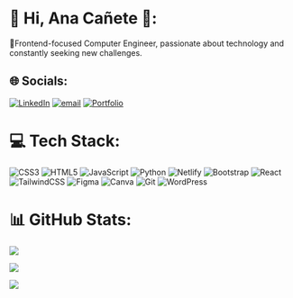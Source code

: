 # 💫 Hi, Ana Cañete 👋:
🍵Frontend-focused Computer Engineer, passionate about technology and constantly seeking new challenges.


## 🌐 Socials:
[![LinkedIn](https://img.shields.io/badge/LinkedIn-%230077B5.svg?logo=linkedin&logoColor=white)](https://linkedin.com/in/www.linkedin.com/in/annx-c) [![email](https://img.shields.io/badge/Email-D14836?logo=gmail&logoColor=white)](mailto:ana.canete13@gmail.com) [![Portfolio](https://img.shields.io/badge/Portfolio-00CED1?style=flat&logo=leaflet&logoColor=white)](https://anac-dev.netlify.app/)


# 💻 Tech Stack:
![CSS3](https://img.shields.io/badge/css3-%231572B6.svg?style=for-the-badge&logo=css3&logoColor=white) ![HTML5](https://img.shields.io/badge/html5-%23E34F26.svg?style=for-the-badge&logo=html5&logoColor=white) ![JavaScript](https://img.shields.io/badge/javascript-%23323330.svg?style=for-the-badge&logo=javascript&logoColor=%23F7DF1E) ![Python](https://img.shields.io/badge/python-3670A0?style=for-the-badge&logo=python&logoColor=ffdd54) ![Netlify](https://img.shields.io/badge/netlify-%23000000.svg?style=for-the-badge&logo=netlify&logoColor=#00C7B7) ![Bootstrap](https://img.shields.io/badge/bootstrap-%238511FA.svg?style=for-the-badge&logo=bootstrap&logoColor=white) ![React](https://img.shields.io/badge/react-%2320232a.svg?style=for-the-badge&logo=react&logoColor=%2361DAFB) ![TailwindCSS](https://img.shields.io/badge/tailwindcss-%2338B2AC.svg?style=for-the-badge&logo=tailwind-css&logoColor=white) ![Figma](https://img.shields.io/badge/figma-%23F24E1E.svg?style=for-the-badge&logo=figma&logoColor=white) ![Canva](https://img.shields.io/badge/Canva-%2300C4CC.svg?style=for-the-badge&logo=Canva&logoColor=white) ![Git](https://img.shields.io/badge/git-%23F05033.svg?style=for-the-badge&logo=git&logoColor=white) ![WordPress](https://img.shields.io/badge/WordPress-%23117AC9.svg?style=for-the-badge&logo=WordPress&logoColor=white)

# 📊 GitHub Stats:
 ![](https://nirzak-streak-stats.vercel.app/?user=annx-c&theme=catppuccin_mocha&hide_border=false) 
 
![](https://github-readme-stats.vercel.app/api?username=annx-c&theme=catppuccin_mocha&hide_border=false&include_all_commits=false&count_private=false)   

![](https://github-readme-stats.vercel.app/api/top-langs/?username=annx-c&theme=catppuccin_mocha&hide_border=false&include_all_commits=true&count_private=false&layout=compact)


